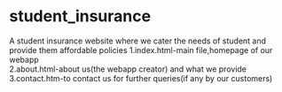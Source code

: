 # student_insurance
A student insurance website where we cater the needs of student and provide them affordable policies
1.index.html-main file,homepage of our webapp <br>
2.about.html-about us(the webapp creator) and what we provide
3.contact.htm-to contact us for further queries(if any by our customers)




